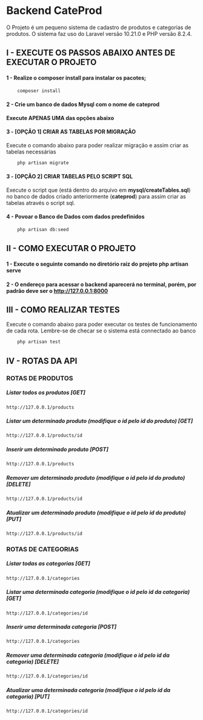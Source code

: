 # Backend CateProd

O Projeto é um pequeno sistema de cadastro de produtos e categorias de produtos. O sistema faz uso do Laravel versão 10.21.0 e PHP versão 8.2.4.

##  I - EXECUTE OS PASSOS ABAIXO ANTES DE EXECUTAR O PROJETO 

#### 1 - Realize o composer install para instalar os pacotes;

```bash
    composer install
```

#### 2 -  Crie um banco de dados Mysql com o nome de **cateprod**

**Execute APENAS UMA das opções abaixo**

#### 3 - [OPÇÃO 1] CRIAR AS TABELAS POR MIGRAÇÃO 

Execute o comando abaixo para poder realizar migração e assim criar as tabelas necessárias

```bash
    php artisan migrate
```

#### 3 - [OPÇÃO 2] CRIAR TABELAS PELO SCRIPT SQL

Execute o script que (está dentro do arquivo em **mysql/createTables.sql**) no banco de dados criado anteriormente (**cateprod**) para assim criar as tabelas através o script sql.

#### 4 - Povoar o Banco de Dados com dados predefinidos
```bash
    php artisan db:seed
```

## II - COMO EXECUTAR O PROJETO 

#### 1 - Execute o seguinte comando no diretório raiz do projeto php artisan serve

#### 2 - O endereço para acessar o backend aparecerá no terminal, porém, por padrão deve ser o http://127.0.0.1:8000

## III - COMO REALIZAR TESTES

Execute o comando abaixo para poder executar os testes de funcionamento de cada rota. Lembre-se de checar se o sistema está connectado ao banco

```bash
    php artisan test
```

## IV - ROTAS DA API

### ROTAS DE PRODUTOS

##### Listar todos os produtos [GET]

```bash
http://127.0.0.1/products
```

##### Listar um determinado produto (modifique o id pelo id do produto) [GET]

```bash
http://127.0.0.1/products/id
```

##### Inserir um determinado produto [POST]

```bash
http://127.0.0.1/products
```


##### Remover um determinado produto (modifique o id pelo id do produto) [DELETE]

```bash
http://127.0.0.1/products/id
```

##### Atualizar um determinado produto (modifique o id pelo id do produto) [PUT]

```bash
http://127.0.0.1/products/id
```
### ROTAS DE CATEGORIAS


##### Listar todas as categorias [GET]

```bash
http://127.0.0.1/categories
```

##### Listar uma determinada categoria (modifique o id pelo id da categoria) [GET]

```bash
http://127.0.0.1/categories/id
```

##### Inserir uma determinada categoria [POST]

```bash
http://127.0.0.1/categories
```

##### Remover uma determinada categoria (modifique o id pelo id da categoria) [DELETE]

```bash
http://127.0.0.1/categories/id
```

##### Atualizar uma determinada categoria (modifique o id pelo id da categoria) [PUT]

```bash
http://127.0.0.1/categories/id
```